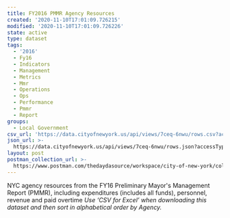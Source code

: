 ```yaml
---
title: FY2016 PMMR Agency Resources
created: '2020-11-10T17:01:09.726215'
modified: '2020-11-10T17:01:09.726226'
state: active
type: dataset
tags:
  - '2016'
  - Fy16
  - Indicators
  - Management
  - Metrics
  - Mmr
  - Operations
  - Ops
  - Performance
  - Pmmr
  - Report
groups:
  - Local Government
csv_url: 'https://data.cityofnewyork.us/api/views/7ceq-6nwu/rows.csv?accessType=DOWNLOAD'
json_url: >-
  https://data.cityofnewyork.us/api/views/7ceq-6nwu/rows.json?accessType=DOWNLOAD
layout: post
postman_collection_url: >-
  https://www.postman.com/thedaydasource/workspace/city-of-new-york/collection/15909983-b7dc1fcf-59e6-402e-9893-06e2f2bbbcdb
---
```

NYC agency resources from the FY16 Preliminary Mayor's Management Report (PMMR), including expenditures (includes all funds), personnel, revenue and paid overtime
<i>Use ‘CSV for Excel’ when downloading this dataset and then sort in alphabetical order by Agency.<i>
